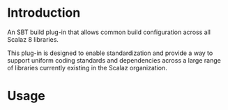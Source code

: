 # Introduction

An SBT build plug-in that allows common build configuration across all Scalaz 8 libraries.

This plug-in is designed to enable standardization and provide a way to support uniform coding standards and dependencies across a 
large range of libraries currently existing in the Scalaz organization.

# Usage


